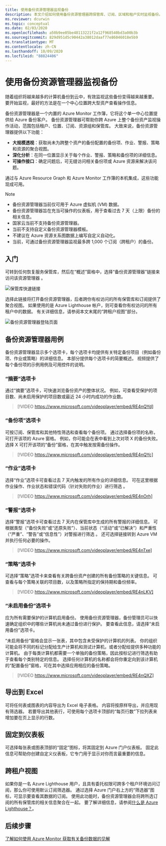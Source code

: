 ```yaml
---
title: 使用备份资源管理器监视备份
description: 本文介绍如何使用备份资源管理器跨保管库、订阅、区域和租户实时监视备份。
ms.reviewer: dcurwin
ms.topic: conceptual
ms.date: 02/03/2020
ms.openlocfilehash: a50b9ee05be48113221f2a12f968540bd3a00b3b
ms.sourcegitcommit: 829d951d5c90442a38012daaf77e86046018e5b9
ms.translationtype: MT
ms.contentlocale: zh-CN
ms.lasthandoff: 10/09/2020
ms.locfileid: "88824406"
---
```

# <a name="monitor-your-backups-with-backup-explorer"></a>使用备份资源管理器监视备份

随着组织将越来越多的计算机备份到云中，有效监视这些备份变得越来越重要。 要开始监视，最好的方法是在一个中心位置跨大型资产查看操作信息。

备份资源管理器是一个内置的 Azure Monitor 工作簿，它将这个单一中心位置提供给 Azure 备份客户。 备份资源管理器可帮助你跨 Azure 上整个备份资产监视操作活动，范围包括租户、位置、订阅、资源组和保管库。 大致来说，备份资源管理器提供以下功能：

* **大规模透视**：获取尚未为跨整个资产的备份配置的备份项、作业、警报、策略和资源的聚合视图。
* **深化分析**：在同一位置显示关于每个作业、警报、策略和备份项的详细信息。
* **可操作接口**：确定问题后，可无缝访问相关备份项或 Azure 资源来解决该问题。

通过与 Azure Resource Graph 和 Azure Monitor 工作簿的本机集成，这些功能现成可用。

> [!NOTE]
>
> * 备份资源管理器当前仅可用于 Azure 虚拟机 (VM) 数据。
> * 备份资源管理器旨在充当可操作的仪表板，用于查看过去 7 天（上限）备份的相关信息。
> * 国家云当前不支持备份资源管理器。
> * 当前不支持自定义备份资源管理器模板。
> * 不建议在 Azure 资源关系图数据上编写自定义自动化。
> * 当前，可通过备份资源管理器监视最多跨 1,000 个订阅（跨租户）的备份。

## <a name="get-started"></a>入门

可转到任何恢复服务保管库，然后在“概述”窗格中，选择“备份资源管理器”链接来访问该资源管理器 。

![保管库快速链接](media/backup-azure-monitor-with-backup-explorer/vault-quick-link.png)

选择此链接将打开备份资源管理器，后者跨你有权访问的所有保管库和订阅提供了聚合视图。 如果使用的是 Azure Lighthouse 帐户，则可查看你有权访问的所有租户中的数据。 有关详细信息，请参阅本文末尾的“跨租户视图”部分。

![备份资源管理器登陆页面](media/backup-azure-monitor-with-backup-explorer/explorer-landing-page.png)

## <a name="backup-explorer-use-cases"></a>备份资源管理器用例

备份资源管理器显示多个选项卡，每个选项卡均提供有关特定备份项目（例如备份项、作业或策略）的详细信息。 本部分提供每个选项卡的简要概述。 视频提供了每个备份项的示例用例及可用控件的说明。

### <a name="the-summary-tab"></a>“摘要”选项卡

通过“摘要”选项卡，可快速浏览备份资产的整体状况。 例如，可查看受保护的项目数、尚未启用保护的项目数或最近 24 小时内成功的作业数。

> [!VIDEO https://www.microsoft.com/videoplayer/embed/RE4nQYd]

### <a name="the-backup-items-tab"></a>“备份项”选项卡

可按订阅、保管库和其他特性筛选和查看每个备份项。 通过选择备份项的名称，可打开该项的 Azure 窗格。 例如，你可能会在表中看到上次对项 X 的备份失败。选择 X 可打开该项的“备份”窗格，在其中触发按需备份操作。

> [!VIDEO https://www.microsoft.com/videoplayer/embed/RE4nQYc]

### <a name="the-jobs-tab"></a>“作业”选项卡

选择“作业”选项卡可查看过去 7 天内触发的所有作业的详细信息。 可在这里根据作业操作、作业状态和错误代码（针对失败的作业）进行筛选  。

> [!VIDEO https://www.microsoft.com/videoplayer/embed/RE4nOrh]

### <a name="the-alerts-tab"></a>“警报”选项卡

选择“警报”选项卡可查看过去 7 天内在保管库中生成的所有警报的详细信息。 可根据类型（“备份失败”或“还原失败”）、当前状态（“活动”或“已解决”）和严重性（“严重”、“警告”或“信息性”）对警报进行筛选      。 还可选择链接转到 Azure VM 并执行任何必要的操作。

> [!VIDEO https://www.microsoft.com/videoplayer/embed/RE4nTxe]

### <a name="the-policies-tab"></a>“策略”选项卡

可选择“策略”选项卡来查看有关跨备份资产创建的所有备份策略的关键信息。 可查看与每个策略关联的项目数，以及策略所指定的保持期和备份频率。

> [!VIDEO https://www.microsoft.com/videoplayer/embed/RE4nLKV]

### <a name="the-backup-not-enabled-tab"></a>“未启用备份”选项卡

应为所有需要保护的计算机启用备份。 使用备份资源管理器，备份管理员可以快速确定组织中的哪些计算机尚未通过备份进行保护。 要查看此信息，请选择“未启用备份”选项卡。

“未启用备份”窗格会显示一张表，其中包含未受保护的计算机的列表。 你的组织可能会将不同的标记分配给生产计算机和测试计算机，或者分配给提供多种功能的计算机。 由于每类计算机都需要一个单独的备份策略，因此按标记进行筛选有助于查看每个类别特定的信息。 选择任何计算机的名称都会将你重定向到该计算机的“配置备份”窗格，可在其中选择应用相应的备份策略。

> [!VIDEO https://www.microsoft.com/videoplayer/embed/RE4nQXZ]

## <a name="export-to-excel"></a>导出到 Excel

可将任何表或图表的内容导出为 Excel 电子表格。 内容将按原样导出，并应用现有筛选器。 若要导出其他表行，可使用每个选项卡顶部的“每页行数”下拉列表来增加要在页上显示的行数。

## <a name="pin-to-the-dashboard"></a>固定到仪表板

可选择每张表或图表顶部的“固定”图标，将其固定到 Azure 门户仪表板。 固定此信息可帮助你创建自定义仪表板，它专门用于显示对你而言最重要的信息。

## <a name="cross-tenant-views"></a>跨租户视图

如果你是一名 Azure Lighthouse 用户，且具有委托权限可跨多个租户环境访问订阅，那么你可使用默认订阅筛选器。 通过选择 Azure 门户右上方的“筛选器”图标，可显示要查看其数据的订阅。 使用此功能时，备份资源管理器会将跨所选订阅的所有保管库的相关信息聚合在一起。 要了解详细信息，请参阅[什么是 Azure Lighthouse？](../lighthouse/overview.md)。

## <a name="next-steps"></a>后续步骤

[了解如何使用 Azure Monitor 获取有关备份数据的见解](./backup-azure-monitoring-use-azuremonitor.md)
